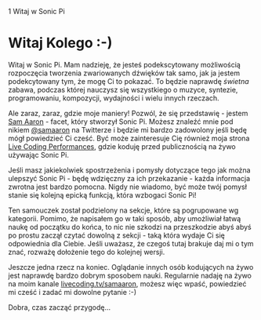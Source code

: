 1 Witaj w Sonic Pi

# Witaj Kolego :-)

Witaj w Sonic Pi. Mam nadzieję, że jesteś podekscytowany możliwością 
rozpoczęcia tworzenia zwariowanych dźwięków tak samo, jak ja jestem 
podekcytowany tym, że mogę Ci to pokazać. To będzie naprawdę *świetna* 
zabawa, podczas której nauczysz się wszystkiego o muzyce, syntezie, 
programowaniu, kompozycji, wydajności i wielu innych rzeczach.
           
Ale zaraz, zaraz, gdzie moje maniery! Pozwól, że się przedstawię - jestem 
[Sam Aaron](http://twitter.com/samaaron) - facet, który stworzył Sonic Pi.
Możesz znaleźć mnie pod nikiem [@samaaron](http://twitter.com/samaaron) na 
Twitterze i będzie mi bardzo zadowolony jeśli będę mógł powiedzieć Ci cześć. 
Być może zainteresuje Cię również moja strona 
[Live Coding Performances](http://facebook.com/livecodersamaaron), gdzie 
koduję przed publicznością na żywo używając Sonic Pi.

Jeśli masz jakiekolwiek spostrzeżenia i pomysły dotyczące tego jak można 
ulepszyć Sonic Pi - będę wdzięczny za ich przekazanie - każda informacja zwrotna 
jest bardzo pomocna. Nigdy nie wiadomo, być może twój pomysł stanie się kolejną 
epicką funkcją, która wzbogaci Sonic Pi!

Ten samouczek został podzielony na sekcje, które są pogrupowane wg kategorii. 
Pomimo, że napisałem go w taki sposób, aby umożliwiał łatwą naukę od początku 
do końca, to nic nie szkodzi na przeszkodzie abyś abyś po prostu zaczął czytać 
dowolną z sekcji - taką która wydaje Ci się odpowiednia dla Ciebie. Jeśli 
uważasz, że czegoś tutaj brakuje daj mi o tym znać, rozważę dołożenie tego 
do kolejnej wersji.

Jeszcze jedna rzecz na koniec. Oglądanie innych osób kodujących na żywo 
jest naprawdę bardzo dobrym sposobem nauki. Regularnie nadaję na żywo na moim 
kanale [livecoding.tv/samaaron](http://livecoding.tv/samaaron), możesz więc 
wpaść, powiedzieć mi cześć i zadać mi dowolne pytanie :-)

Dobra, czas zacząć przygodę...
